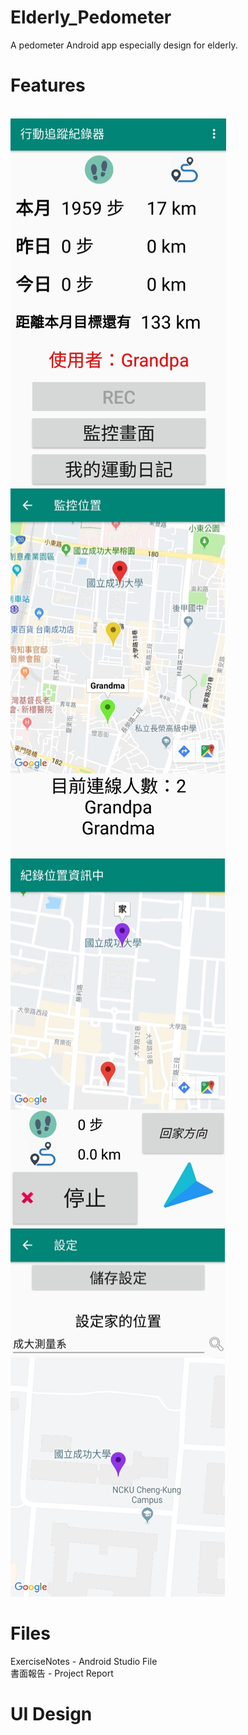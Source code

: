 # Elderly_Pedometer
A pedometer Android app especially design for elderly.

<h1>Features</h1>
<br>
	<img src="main.png" />
	<img src="monitor.png" />
	<img src="record.png" />
	<img src="setting.png" />
</br>
<h1>Files</h1>
ExerciseNotes - Android Studio File</br>
書面報告 - Project Report</br>

<h1>UI Design</h1>






